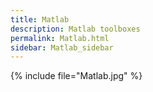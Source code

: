 ```yaml
---
title: Matlab
description: Matlab toolboxes
permalink: Matlab.html
sidebar: Matlab_sidebar
---
```



{% include file="Matlab.jpg" %}


